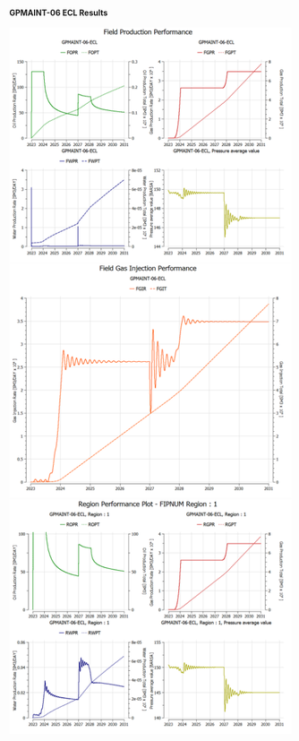 #### GPMAINT-06 ECL Results

![](ECL/GPMAINT-06-ECL-Field_Production_Performance.png)
![](ECL/GPMAINT-06-ECL-Field_Gas_Injection_Performance.png)
![](ECL/GPMAINT-06-ECL-Region_Performance_Plot_FIPNUM_Region_1.png)
